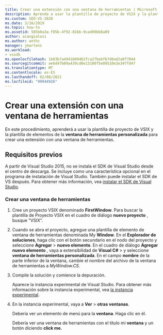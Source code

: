 ```yaml
---
title: Crear una extensión con una ventana de herramientas | Microsoft Docs
description: Aprenda a usar la plantilla de proyecto de VSIX y la plantilla de elementos de la ventana de herramientas personalizada para crear una extensión con una ventana de herramientas.
ms.custom: SEO-VS-2020
ms.date: 3/16/2019
ms.topic: how-to
ms.assetid: 585b0a3a-f85b-4f92-81bb-9ca499bb8a89
author: acangialosi
ms.author: anthc
manager: jmartens
ms.workload:
- vssdk
ms.openlocfilehash: 1b03b7a4941609462fca27bebf67d8ad2a8f7044
ms.sourcegitcommit: ae6d47b09a439cd0e13180f5e89510e3e347fd47
ms.translationtype: MT
ms.contentlocale: es-ES
ms.lasthandoff: 02/08/2021
ms.locfileid: "99944926"
---
```

# <a name="create-an-extension-with-a-tool-window"></a>Crear una extensión con una ventana de herramientas

En este procedimiento, aprenderá a usar la plantilla de proyecto de VSIX y la plantilla de elementos de la **ventana de herramientas personalizada** para crear una extensión con una ventana de herramientas.

## <a name="prerequisites"></a>Requisitos previos

 A partir de Visual Studio 2015, no se instala el SDK de Visual Studio desde el centro de descarga. Se incluye como una característica opcional en el programa de instalación de Visual Studio. También puede instalar el SDK de VS después. Para obtener más información, vea [instalar el SDK de Visual Studio](../extensibility/installing-the-visual-studio-sdk.md).

### <a name="create-a-tool-window"></a>Crear una ventana de herramientas

1. Cree un proyecto VSIX denominado **FirstWindow**. Para buscar la plantilla de Proyecto VSIX en el cuadro de diálogo **nuevo proyecto** , busque "VSIX".

2. Cuando se abra el proyecto, agregue una plantilla de elemento de ventana de herramientas denominada My **Window**. En el **Explorador de soluciones**, haga clic con el botón secundario en el nodo del proyecto y seleccione **Agregar**  >  **nuevo elemento**. En el cuadro de diálogo **Agregar nuevo elemento** , vaya a extensibilidad de **Visual C#**  >   y seleccione **ventana de herramientas personalizada**. En el campo **nombre** de la parte inferior de la ventana, cambie el nombre del archivo de la ventana de herramientas a *MyWindow.CS*.

3. Compile la solución y comience la depuración.

   Aparece la instancia experimental de Visual Studio. Para obtener más información sobre la instancia experimental, vea [la instancia experimental](../extensibility/the-experimental-instance.md).

4. En la instancia experimental, vaya a **Ver**  >  **otras ventanas**.

   Debería ver un elemento de menú para la **ventana**. Haga clic en él.

   Debería ver una ventana de herramientas con el título mi **ventana** y un botón diciendo **click me.**
